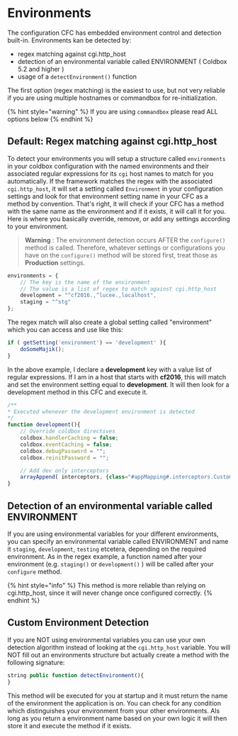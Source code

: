 # Environments

The configuration CFC has embedded environment control and detection built-in. Environments kan be detected by:

* regex matching against cgi.http\_host
* detection of an environmental variable called ENVIRONMENT \( Coldbox 5.2 and higher \)
* usage of a `detectEnvironment()` function

The first option \(regex matching\) is the easiest to use, but not very reliable if you are using multiple hostnames or commandbox for re-initialization.

{% hint style="warning" %}
If you are using `commandbox` please read ALL options below
{% endhint %}

## Default: Regex matching against cgi.http\_host

To detect your environments you will setup a structure called `environments` in your coldbox configuration with the named environments and their associated regular expressions for its `cgi` host names to match for you automatically. If the framework matches the regex with the associated `cgi.http_host`, it will set a setting called `Environment` in your configuration settings and look for that environment setting name in your CFC as a method by convention. That's right, it will check if your CFC has a method with the same name as the environment and if it exists, it will call it for you. Here is where you basically override, remove, or add any settings according to your environment.

> **Warning** : The environment detection occurs AFTER the `configure()` method is called. Therefore, whatever settings or configurations you have on the `configure()` method will be stored first, treat those as **Production** settings.

```javascript
environments = {
    // The key is the name of the environment
    // The value is a list of regex to match against cgi.http_host
    development = "^cf2016.,^lucee.,localhost",
    staging = "^stg"
};
```

The regex match will also create a global setting called "environment" which you can access and use like this:

```javascript
if ( getSetting('environment') == 'development' ){
    doSomeMajik();
}
```

In the above example, I declare a **development** key with a value list of regular expressions. If I am in a host that starts with **cf2016**, this will match and set the environment setting equal to **development**. It will then look for a development method in this CFC and execute it.

```javascript
/**
* Executed whenever the development environment is detected
*/
function development(){
    // Override coldbox directives
    coldbox.handlerCaching = false;
    coldbox.eventCaching = false;
    coldbox.debugPassword = "";
    coldbox.reinitPassword = "";

    // Add dev only interceptors
    arrayAppend( interceptors, {class="#appMapping#.interceptors.CustomLogger} );
}
```

## Detection of an environmental variable called ENVIRONMENT

If you are using environmental variables for your different environments, you can specify an environmental variable called ENVIRONMENT and name it `staging`, `development`, `testing` etcetera, depending on the required environment. As in the regex example, a function named after your environment \(e.g. `staging()` or `development()` \) will be called after your `configure` method.

{% hint style="info" %}
This method is more reliable than relying on cgi.http\_host, since it will never change once configured correctly.
{% endhint %}

## Custom Environment Detection

If you are NOT using environmental variables you can use your own detection algorithm instead of looking at the `cgi.http_host` variable. You will NOT fill out an environments structure but actually create a method with the following signature:

```javascript
string public function detectEnvironment(){
}
```

This method will be executed for you at startup and it must return the name of the environment the application is on. You can check for any condition which distinguishes your environment from your other environments. Als long as you return a environment name based on your own logic it will then store it and execute the method if it exists.

